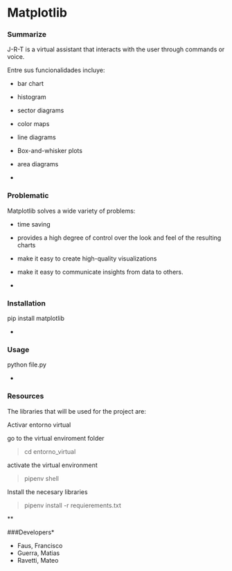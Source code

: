 # Matplotlib

### Summarize

J-R-T is a virtual assistant that interacts with the user through commands or voice.

Entre sus funcionalidades incluye:

* bar chart
* histogram
* sector diagrams
* color maps
* line diagrams
* Box-and-whisker plots
* area diagrams

*
### Problematic
Matplotlib solves a wide variety of problems: 

* time saving 
* provides a high degree of control over the look and feel of the resulting charts
* make it easy to create high-quality visualizations
* make it easy to communicate insights from data to others.

*
### Installation


pip install matplotlib 

*
### Usage
python file.py

*
### Resources

The libraries that will be used for the project are:



Activar entorno virtual

go to the virtual enviroment folder
>cd entorno_virtual

activate the virtual environment
>pipenv shell

Install the necesary libraries
>pipenv install -r requierements.txt

**

###Developers*

* Faus, Francisco
* Guerra, Matias
* Ravetti, Mateo
